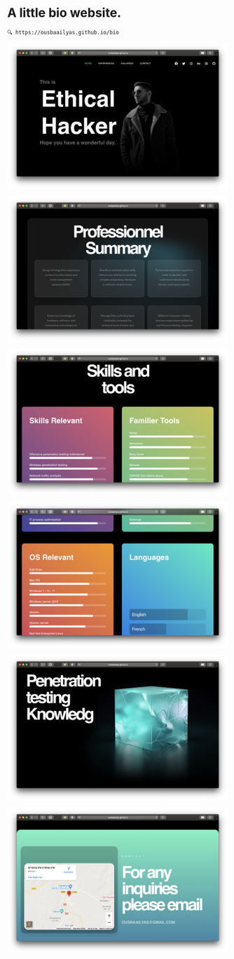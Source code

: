 # A little bio website.

```
🔍 https://ousbaailyas.github.io/bio
```
![alt text](https://github.com/ousbaailyas/bio/blob/master/Screen%20Shot%202022-02-21%20at%2012.23.59%20AM.png)

![alt text](https://github.com/ousbaailyas/bio/blob/master/Screen%20Shot%202022-02-21%20at%2012.24.05%20AM.png)

![alt text](https://github.com/ousbaailyas/bio/blob/master/Screen%20Shot%202022-02-21%20at%2012.24.10%20AM.png)

![alt text](https://github.com/ousbaailyas/bio/blob/master/Screen%20Shot%202022-02-21%20at%2012.24.16%20AM.png)

![alt text](https://github.com/ousbaailyas/bio/blob/master/Screen%20Shot%202022-02-21%20at%2012.24.23%20AM.png)

![alt text](https://github.com/ousbaailyas/bio/blob/master/Screen%20Shot%202022-02-21%20at%2012.24.31%20AM.png)
